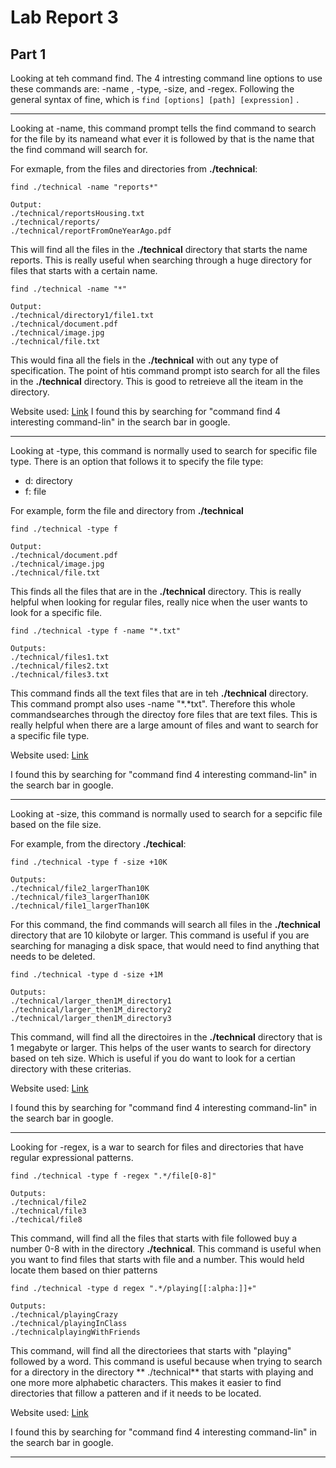 # Lab Report 3 

## Part 1
Looking at teh command find. The 4 intresting command line options to use these commands are: 
-name , -type, -size, and -regex. Following the general syntax of fine, which is 
`
find [options] [path] [expression]
`
.

---
Looking at -name, this command prompt tells the find command to search for the file by its nameand what ever it is followed by that is the name that the find command will search for.

For exmaple, from the files and directories from **./technical**:
```
find ./technical -name "reports*"
```
```
Output:
./technical/reportsHousing.txt
./technical/reports/
./technical/reportFromOneYearAgo.pdf
```
This will find all the files in the **./technical** directory that starts the name reports. This is
really useful when searching through a huge directory for files that starts with a certain name.

```
find ./technical -name "*"
```
```
Output:
./technical/directory1/file1.txt
./technical/document.pdf
./technical/image.jpg
./technical/file.txt
```

This would fina all the fiels in the **./technical** with out any type of specification.
The point of htis command prompt isto search for all the files in the **./technical** directory. This is good to retreieve all the iteam in the directory.

Website used: [Link](https://linuxize.com/post/how-to-find-files-in-linux-using-the-command-line/)
I found this by searching for "command find 4 interesting command-lin" in the search bar in google.

---
Looking at -type, this command is normally used to search for specific file type. There is an option that follows it to specify the file type:
* d: directory
* f: file

For example, form the file and directory from **./technical**
```
find ./technical -type f
```
```
Output:
./technical/document.pdf
./technical/image.jpg
./technical/file.txt
```

This finds all the files that are in the **./technical** directory. This is really helpful when looking for regular files, really nice when the user wants to look for a specific file.

```
find ./technical -type f -name "*.txt"
```
```
Outputs:
./technical/files1.txt
./technical/files2.txt
./technical/files3.txt
```

This command finds all the text files that are in teh **./technical** directory. This command prompt also uses -name "*.*txt". Therefore this whole commandsearches through the directoy fore files that are text files. This is really helpful when there are a large amount of files and want to search for a specific file type.


Website used: [Link](https://linuxize.com/post/how-to-find-files-in-linux-using-the-command-line/)

I found this by searching for "command find 4 interesting command-lin" in the search bar in google.

---
Looking at -size, this command is normally used to search for a sepcific file based on the file size.

For example, from the directory **./techical**:

```
find ./technical -type f -size +10K
```
```
Outputs:
./technical/file2_largerThan10K
./technical/file3_largerThan10K
./technical/file1_largerThan10K
```

For this command, the find commands will search all files in the **./technical** directory that are 10 kilobyte or larger. This command is useful if you are searching for managing a disk space, that would need to find anything that needs to be deleted.

```
find ./technical -type d -size +1M
```
```
Outputs:
./technical/larger_then1M_directory1
./technical/larger_then1M_directory2
./technical/larger_then1M_directory3
```

This command, will find all the directoires in the **./technical** directory that is 1 megabyte or larger. This helps of the user wants to search for directory based on teh size. Which is useful if you do want to look for a certian directory with these criterias.


Website used: [Link](https://linuxize.com/post/how-to-find-files-in-linux-using-the-command-line/)

I found this by searching for "command find 4 interesting command-lin" in the search bar in google.

---
Looking for -regex, is a war to search for files and directories that have regular expressional patterns.
```
find ./technical -type f -regex ".*/file[0-8]"
```
```
Outputs:
./technical/file2
./technical/file3
./techical/file8
```
This command,  will find all the files that starts with file followed buy a number 0-8 with in the directory **./technical**. This command is useful when you want to find files that starts with file and a number. This would held locate them based on thier patterns

```
find ./technical -type d regex ".*/playing[[:alpha:]]+"
```
```
Outputs:
./technical/playingCrazy
./technical/playingInClass
./technicalplayingWithFriends
```
This command, will find all the directoriees that starts with "playing" followed by a word. This command is useful because when trying to search for a directory in the directory ** ./technical** that starts with playing and one more more alphabetic characters. This makes it easier to find directories that fillow a patteren and if it needs to be located.



Website used: [Link](https://linuxize.com/post/how-to-find-files-in-linux-using-the-command-line/)

I found this by searching for "command find 4 interesting command-lin" in the search bar in google.

---
